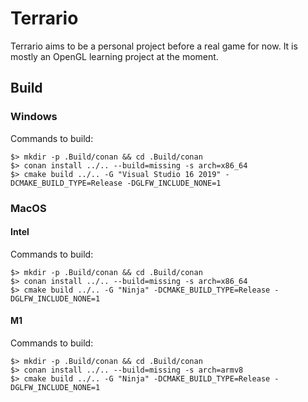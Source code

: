 # Terrario

Terrario aims to be a personal project before a real game for now. It is mostly an OpenGL learning project at the moment.

## Build

### Windows

Commands to build:

```
$> mkdir -p .Build/conan && cd .Build/conan
$> conan install ../.. --build=missing -s arch=x86_64
$> cmake build ../.. -G "Visual Studio 16 2019" -DCMAKE_BUILD_TYPE=Release -DGLFW_INCLUDE_NONE=1
```

### MacOS

#### Intel

Commands to build:

```
$> mkdir -p .Build/conan && cd .Build/conan
$> conan install ../.. --build=missing -s arch=x86_64
$> cmake build ../.. -G "Ninja" -DCMAKE_BUILD_TYPE=Release -DGLFW_INCLUDE_NONE=1
```

#### M1

Commands to build:

```
$> mkdir -p .Build/conan && cd .Build/conan
$> conan install ../.. --build=missing -s arch=armv8
$> cmake build ../.. -G "Ninja" -DCMAKE_BUILD_TYPE=Release -DGLFW_INCLUDE_NONE=1
```